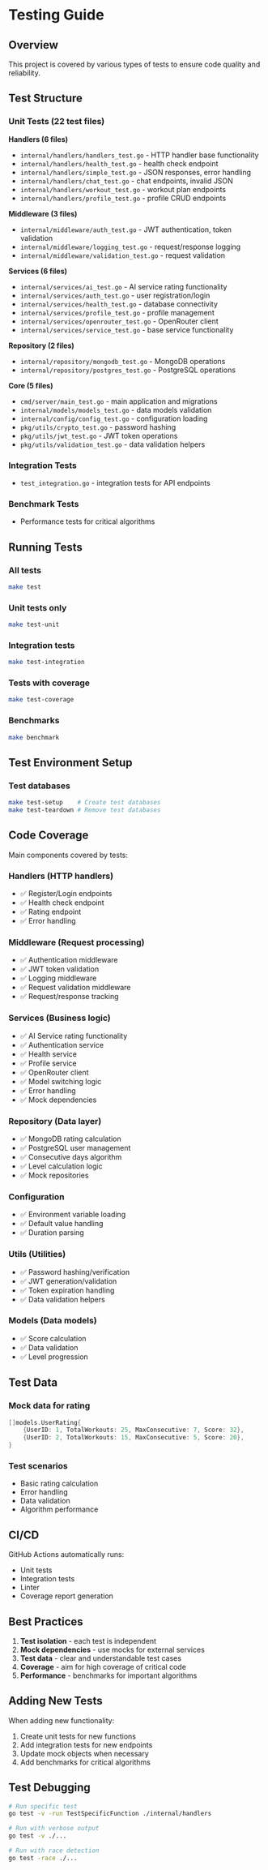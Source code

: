 # Testing Guide

## Overview
This project is covered by various types of tests to ensure code quality and reliability.

## Test Structure

### Unit Tests (22 test files)
**Handlers (6 files)**
- `internal/handlers/handlers_test.go` - HTTP handler base functionality
- `internal/handlers/health_test.go` - health check endpoint
- `internal/handlers/simple_test.go` - JSON responses, error handling
- `internal/handlers/chat_test.go` - chat endpoints, invalid JSON
- `internal/handlers/workout_test.go` - workout plan endpoints
- `internal/handlers/profile_test.go` - profile CRUD endpoints

**Middleware (3 files)**
- `internal/middleware/auth_test.go` - JWT authentication, token validation
- `internal/middleware/logging_test.go` - request/response logging
- `internal/middleware/validation_test.go` - request validation

**Services (6 files)**
- `internal/services/ai_test.go` - AI service rating functionality
- `internal/services/auth_test.go` - user registration/login
- `internal/services/health_test.go` - database connectivity
- `internal/services/profile_test.go` - profile management
- `internal/services/openrouter_test.go` - OpenRouter client
- `internal/services/service_test.go` - base service functionality

**Repository (2 files)**
- `internal/repository/mongodb_test.go` - MongoDB operations
- `internal/repository/postgres_test.go` - PostgreSQL operations

**Core (5 files)**
- `cmd/server/main_test.go` - main application and migrations
- `internal/models/models_test.go` - data models validation
- `internal/config/config_test.go` - configuration loading
- `pkg/utils/crypto_test.go` - password hashing
- `pkg/utils/jwt_test.go` - JWT token operations
- `pkg/utils/validation_test.go` - data validation helpers

### Integration Tests
- `test_integration.go` - integration tests for API endpoints

### Benchmark Tests
- Performance tests for critical algorithms

## Running Tests

### All tests
```bash
make test
```

### Unit tests only
```bash
make test-unit
```

### Integration tests
```bash
make test-integration
```

### Tests with coverage
```bash
make test-coverage
```

### Benchmarks
```bash
make benchmark
```

## Test Environment Setup

### Test databases
```bash
make test-setup    # Create test databases
make test-teardown # Remove test databases
```

## Code Coverage

Main components covered by tests:

### Handlers (HTTP handlers)
- ✅ Register/Login endpoints
- ✅ Health check endpoint
- ✅ Rating endpoint
- ✅ Error handling

### Middleware (Request processing)
- ✅ Authentication middleware
- ✅ JWT token validation
- ✅ Logging middleware
- ✅ Request validation middleware
- ✅ Request/response tracking

### Services (Business logic)
- ✅ AI Service rating functionality
- ✅ Authentication service
- ✅ Health service
- ✅ Profile service
- ✅ OpenRouter client
- ✅ Model switching logic
- ✅ Error handling
- ✅ Mock dependencies

### Repository (Data layer)
- ✅ MongoDB rating calculation
- ✅ PostgreSQL user management
- ✅ Consecutive days algorithm
- ✅ Level calculation logic
- ✅ Mock repositories

### Configuration
- ✅ Environment variable loading
- ✅ Default value handling
- ✅ Duration parsing

### Utils (Utilities)
- ✅ Password hashing/verification
- ✅ JWT generation/validation
- ✅ Token expiration handling
- ✅ Data validation helpers

### Models (Data models)
- ✅ Score calculation
- ✅ Data validation
- ✅ Level progression

## Test Data

### Mock data for rating
```go
[]models.UserRating{
    {UserID: 1, TotalWorkouts: 25, MaxConsecutive: 7, Score: 32},
    {UserID: 2, TotalWorkouts: 15, MaxConsecutive: 5, Score: 20},
}
```

### Test scenarios
- Basic rating calculation
- Error handling
- Data validation
- Algorithm performance

## CI/CD

GitHub Actions automatically runs:
- Unit tests
- Integration tests
- Linter
- Coverage report generation

## Best Practices

1. **Test isolation** - each test is independent
2. **Mock dependencies** - use mocks for external services
3. **Test data** - clear and understandable test cases
4. **Coverage** - aim for high coverage of critical code
5. **Performance** - benchmarks for important algorithms

## Adding New Tests

When adding new functionality:

1. Create unit tests for new functions
2. Add integration tests for new endpoints
3. Update mock objects when necessary
4. Add benchmarks for critical algorithms

## Test Debugging

```bash
# Run specific test
go test -v -run TestSpecificFunction ./internal/handlers

# Run with verbose output
go test -v ./...

# Run with race detection
go test -race ./...
```